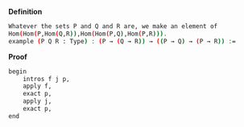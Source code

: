 **Definition**
```sh
Whatever the sets P and Q and R are, we make an element of 
Hom(Hom(P,Hom(Q,R)),Hom(Hom(P,Q),Hom(P,R))).
example (P Q R : Type) : (P → (Q → R)) → ((P → Q) → (P → R)) :=
``` 
**Proof**
```sh
begin
    intros f j p,
    apply f,
    exact p,
    apply j,
    exact p,
end
```